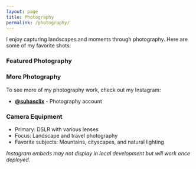 ```yaml
---
layout: page
title: Photography
permalink: /photography/
---
```


I enjoy capturing landscapes and moments through photography. Here are some of my favorite shots:

### Featured Photography

<!-- Instagram embed placeholders - these will work when deployed -->
<blockquote class="instagram-media" data-instgrm-captioned data-instgrm-permalink="https://www.instagram.com/p/" data-instgrm-version="14"></blockquote>

### More Photography

To see more of my photography work, check out my Instagram:
- **[@suhasclix](https://www.instagram.com/suhasclix/)** - Photography account

### Camera Equipment

- Primary: DSLR with various lenses  
- Focus: Landscape and travel photography
- Favorite subjects: Mountains, cityscapes, and natural lighting

*Instagram embeds may not display in local development but will work once deployed.*